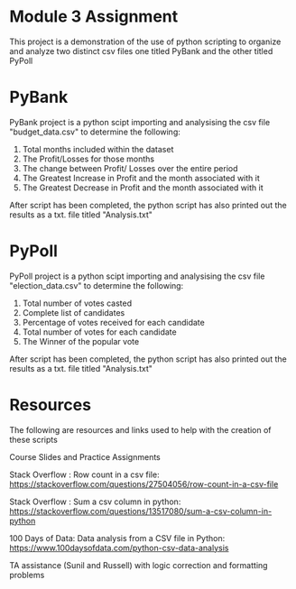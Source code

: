 # Module 3 Assignment

This project is a demonstration of the use of python scripting to organize and analyze two distinct csv files one titled PyBank and the other titled PyPoll

# PyBank
PyBank project is a python scipt importing and analysising the csv file "budget_data.csv" to determine the following:

1. Total months included within the dataset
2. The Profit/Losses for those months
3. The change between Profit/ Losses over the entire period
5. The Greatest Increase in Profit and the month associated with it
6. The Greatest Decrease in Profit and the month associated with it

After script has been completed, the python script has also printed out the results as a txt. file titled "Analysis.txt" 

# PyPoll
PyPoll project is a python scipt importing and analysising the csv file "election_data.csv" to determine the following:

1. Total number of votes casted
2. Complete list of candidates
3. Percentage of votes received for each candidate
4. Total number of votes for each candidate
5. The Winner of the popular vote

After script has been completed, the python script has also printed out the results as a txt. file titled "Analysis.txt" 

# Resources
The following are resources and links used to help with the creation of these scripts

Course Slides and Practice Assignments 

Stack Overflow : Row count in a csv file: 
https://stackoverflow.com/questions/27504056/row-count-in-a-csv-file

Stack Overflow : Sum a csv column in python:
https://stackoverflow.com/questions/13517080/sum-a-csv-column-in-python

100 Days of Data: Data analysis from a CSV file in Python: 
https://www.100daysofdata.com/python-csv-data-analysis

TA assistance (Sunil and Russell) with logic correction and formatting problems 
